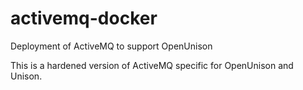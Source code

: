 # activemq-docker
Deployment of ActiveMQ to support OpenUnison

This is a hardened version of ActiveMQ specific for OpenUnison and Unison.  